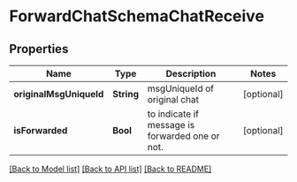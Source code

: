 # ForwardChatSchemaChatReceive

## Properties
Name | Type | Description | Notes
------------ | ------------- | ------------- | -------------
**originalMsgUniqueId** | **String** | msgUniqueId of original chat | [optional] 
**isForwarded** | **Bool** | to indicate if message is forwarded one or not. | [optional] 

[[Back to Model list]](../README.md#documentation-for-models) [[Back to API list]](../README.md#documentation-for-api-endpoints) [[Back to README]](../README.md)


